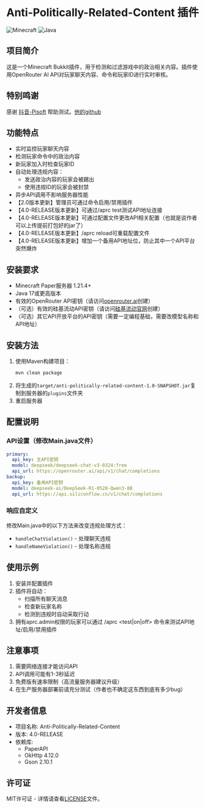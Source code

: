 # Anti-Politically-Related-Content 插件

![Minecraft](https://img.shields.io/badge/Minecraft-1.21.4-green) ![Java](https://img.shields.io/badge/Java-17-blue)

## 项目简介

这是一个Minecraft Bukkit插件，用于检测和过滤游戏中的政治相关内容。插件使用OpenRouter AI API对玩家聊天内容、命令和玩家ID进行实时审核。

## 特别鸣谢

感谢 [抖音-Pisoft](https://www.douyin.com/user/MS4wLjABAAAAueJ9tO_7lvvx4c-n-L0X_zKgqu8aQfIBySLvRmOlQv46MGafyyxHSMCQ-e2rqcgT?from_tab_name=main) 帮助测试。[他的github](https://github.com/pisoft)

## 功能特点

- 实时监控玩家聊天内容
- 检测玩家命令中的政治内容
- 新玩家加入时检查玩家ID
- 自动处理违规内容：
  - 发送政治内容的玩家会被踢出
  - 使用违规ID的玩家会被封禁
- 异步API调用不影响服务器性能
- 【2.0版本更新】管理员可通过命令启用/禁用插件
- 【4.0-RELEASE版本更新】可通过/aprc test测试API地址连接
- 【4.0-RELEASE版本更新】可通过配置文件更改API相关配置（也就是说作者可以上传提前打包好的jar了）
- 【4.0-RELEASE版本更新】/aprc reload可重载配置文件
- 【4.0-RELEASE版本更新】增加一个备用API地址位，防止其中一个API平台突然爆炸

## 安装要求

- Minecraft Paper服务器 1.21.4+
- Java 17或更高版本
- 有效的OpenRouter API密钥（请访问[openrouter.ai](https://openrouter.ai)创建）
- （可选）有效的硅基流动API密钥（请访问[硅基流动官网](https://siliconflow.cn/)创建）
- （可选）其它API开放平台的API密钥（需要一定编程基础，需要改模型名称和API地址）

## 安装方法

1. 使用Maven构建项目：
   ```bash
   mvn clean package
   ```
2. 将生成的`target/anti-politically-related-content-1.0-SNAPSHOT.jar`复制到服务器的`plugins`文件夹
3. 重启服务器

## 配置说明

### API设置（修改Main.java文件）

   ```yaml
   primary:
     api_key: 主API密钥
     model: deepseek/deepseek-chat-v3-0324:free
     api_url: https://openrouter.ai/api/v1/chat/completions
   backup:
     api_key: 备用API密钥
     model: deepseek-ai/DeepSeek-R1-0528-Qwen3-8B
     api_url: https://api.siliconflow.cn/v1/chat/completions
   ```

### 响应自定义

修改Main.java中的以下方法来改变违规处理方式：
- `handleChatViolation()` - 处理聊天违规
- `handleNameViolation()` - 处理名称违规

## 使用示例

1. 安装并配置插件
2. 插件将自动：
   - 扫描所有聊天消息
   - 检查新玩家名称
   - 检测到违规时自动采取行动
3. 拥有aprc.admin权限的玩家可以通过 /aprc <test|on|off> 命令来测试API地址/启用/禁用插件

## 注意事项

1. 需要网络连接才能访问API
2. API调用可能有1-3秒延迟
3. 免费版有速率限制（高流量服务器建议升级）
4. 在生产服务器部署前请充分测试（作者也不确定这东西到底有多少bug）

## 开发者信息

- 项目名称: Anti-Politically-Related-Content
- 版本: 4.0-RELEASE
- 依赖库:
  - PaperAPI
  - OkHttp 4.12.0
  - Gson 2.10.1

## 许可证

MIT许可证 - 详情请查看[LICENSE](LICENSE)文件。
